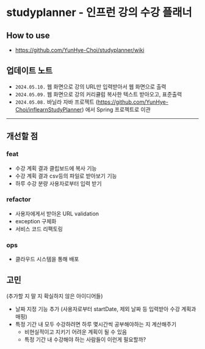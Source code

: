 #  studyplanner - 인프런 강의 수강 플래너
## How to use
- https://github.com/YunHye-Choi/studyplanner/wiki
## 업데이트 노트
- `2024.05.10.` 웹 화면으로 강의 URL만 입력받아서 웹 화면으로 출력
- `2024.05.09.` 웹 화면으로 강의 커리큘럼 복사한 텍스트 받아오고, 표준출력
- `2024.05.08.` 바닐라 자바 프로젝트 (https://github.com/YunHye-Choi/inflearnStudyPlanner) 에서 Spring 프로젝트로 이관

---
## 개선할 점
### feat
- 수강 계획 결과 클립보드에 복사 기능
- 수강 계획 결과 csv등의 파일로 받아보기 기능
- 하루 수강 분량 사용자로부터 입력 받기
### refactor
- 사용자에게서 받아온 URL validation
- exception 구체화
- 서비스 코드 리팩토링
### ops
- 클라우드 시스템을 통해 배포
## 고민 
(추가할 지 말 지 확실하지 않은 아이디어들)
- 날짜 지정 기능 추가 (사용자로부터 startDate, 제외 날짜 등 입력받아 수강 계획과 매핑)
- 특정 기간 내 모두 수강하려면 하루 몇시간씩 공부해야하는 지 계산해주기
  - 비현실적이고 지키기 어려운 계획이 될 수 있음
  - 특정 기간 내 수강해야 하는 사람들이 이런게 필요할까?